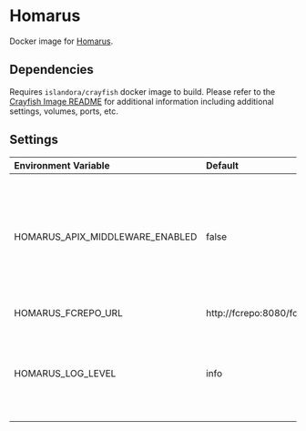 # Homarus

Docker image for [Homarus].

## Dependencies

Requires `islandora/crayfish` docker image to build. Please refer to the
[Crayfish Image README](../crayfish/README.md) for additional information including
additional settings, volumes, ports, etc.

## Settings

| Environment Variable            | Default                        | Description                                                                                                                     |
| :------------------------------ | :----------------------------- | :------------------------------------------------------------------------------------------------------------------------------ |
| HOMARUS_APIX_MIDDLEWARE_ENABLED | false                          | This disables the `ApixMiddleware` as we pass the full URL to `ffmpeg` instead of downloading the file and passing it directly. |
| HOMARUS_FCREPO_URL              | http://fcrepo:8080/fcrepo/rest | Fcrepo Rest API URL                                                                                                             |
| HOMARUS_LOG_LEVEL               | info                           | Log level. Possible Values: debug, info, notice, warning, error, critical, alert, emergency, none                               |

[Homarus]: https://github.com/Islandora/Crayfish/tree/4.x/Homarus
